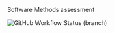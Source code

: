 Software Methods assessment

![GitHub Workflow Status (branch)](https://img.shields.io/github/actions/workflow/status/MFB-Napier/sem/main.yml?branch=master)